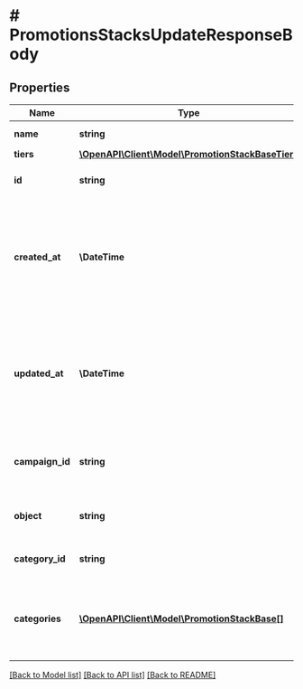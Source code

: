 # # PromotionsStacksUpdateResponseBody

## Properties

Name | Type | Description | Notes
------------ | ------------- | ------------- | -------------
**name** | **string** | Promotion stack name. |
**tiers** | [**\OpenAPI\Client\Model\PromotionStackBaseTiers**](PromotionStackBaseTiers.md) |  |
**id** | **string** | Unique promotion stack ID. |
**created_at** | **\DateTime** | Timestamp representing the date and time when the promotion stack was created in ISO 8601 format. |
**updated_at** | **\DateTime** | Timestamp representing the date and time when the promotion stack was updated in ISO 8601 format. |
**campaign_id** | **string** | Promotion stack&#39;s parent campaign&#39;s unique ID. |
**object** | **string** | The type of object represented by JSON. | [default to 'promotion_stack']
**category_id** | **string** | Promotion stack category ID. |
**categories** | [**\OpenAPI\Client\Model\PromotionStackBase[]**](PromotionStackBase.md) | Details about the category assigned to the promotion stack. |

[[Back to Model list]](../../README.md#models) [[Back to API list]](../../README.md#endpoints) [[Back to README]](../../README.md)
